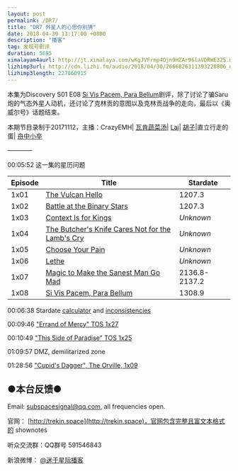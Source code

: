 ```yaml
---
layout: post
permalink: /DR7/
title: "DR7 外星人的心思你别猜"
date: 2018-04-30 13:17:00 +0800
description: "播客"
tag: 发现号剧评
duration: 5695
ximalayam4aurl: http://jt.ximalaya.com/wKgJVFrmp4Ojn9HZAr96laVDRWE325.m4a?channel=rss&album_id=3135361&track_id=85696479&uid=6418191&jt=http://audio.xmcdn.com/group40/M08/06/65/wKgJVFrmp4Ojn9HZAr96laVDRWE325.m4a
lizhimp3url: http://cdn.lizhi.fm/audio/2018/04/30/2666826311393228806_ud.mp3
lizhimp3length: 227860915
---   
```


本集为Discovery S01 E08 [Si Vis Pacem, Para Bellum](http://memory-alpha.wikia.com/wiki/Si_Vis_Pacem,_Para_Bellum_(episode))剧评，除了讨论了骗Saru炮的气态外星人动机，还讨论了克林贡的意图以及克林贡战争的走向，最后以《奥威尔号》话题结束。

本期节目录制于20171112，主播：CrazyEMH\| [瓦肯蔬菜汤](http://weibo.com/u/5013547255)\| [Lai](http://weibo.com/daishengniao)\| [胡子](https://weibo.com/p/1005051764117203)\|直立行走的蛋\| [舟中小卒](https://weibo.com/u/3044338061)

————

00:05:52 这一集的星历问题

| **Episode** | **Title** | **Stardate** |
| --- | --- | --- |
| 1x01 | [The Vulcan Hello](http://memory-alpha.wikia.com/wiki/The_Vulcan_Hello_(episode)) | 1207.3 |
| 1x02 | [Battle at the Binary Stars](http://memory-alpha.wikia.com/wiki/Battle_at_the_Binary_Stars_(episode)) | 1207.3 |
| 1x03 | [Context Is for Kings](http://memory-alpha.wikia.com/wiki/Context_Is_for_Kings_(episode)) | _Unknown_ |
| 1x04 | [The Butcher&#39;s Knife Cares Not for the Lamb&#39;s Cry](http://memory-alpha.wikia.com/wiki/The_Butcher%27s_Knife_Cares_Not_for_the_Lamb%27s_Cry_(episode)) | _Unknown_ |
| 1x05 | [Choose Your Pain](http://memory-alpha.wikia.com/wiki/Choose_Your_Pain_(episode)) | _Unknown_ |
| 1x06 | [Lethe](http://memory-alpha.wikia.com/wiki/Lethe_(episode)) | _Unknown_ |
| 1x07 | [Magic to Make the Sanest Man Go Mad](http://memory-alpha.wikia.com/wiki/Magic_to_Make_the_Sanest_Man_Go_Mad_(episode)) | 2136.8-2137.2 |
| 1x08 | [Si Vis Pacem, Para Bellum](http://memory-alpha.wikia.com/wiki/Si_Vis_Pacem,_Para_Bellum_(episode)) | 1308.9 |

00:06:38 Stardate [calculator](http://trekguide.com/Stardates.htm#Today) and [inconsistencies](http://trekguide.com/Stardates.htm#inconsistencies)

00:09:46 [&quot;Errand of Mercy&quot; TOS 1x27](http://memory-alpha.wikia.com/wiki/Errand_of_Mercy_(episode))

00:10:49 [&quot;This Side of Paradise&quot; TOS 1x25](http://memory-alpha.wikia.com/wiki/This_Side_of_Paradise_(episode))

01:09:57 DMZ, demilitarized zone

01:28:56 [&quot;Cupid&#39;s Dagger&quot;, The Orville, 1x09](http://orville.wikia.com/wiki/Cupid%27s_Dagger)

## ●本台反馈●

Email: [subspacesignal@qq.com](mailto:subspacesignal@qq.com), all frequencies open.

官网： [http://trekin.space](http://trekin.space)，官网包含完整且富文本格式的 shownotes

听众交流群：QQ群号 591546843

新浪微博： [@迷于星际播客](http://weibo.com/lostinst)
